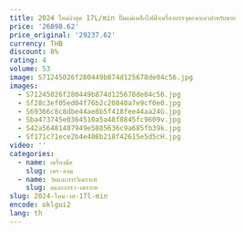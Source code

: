 ```yaml
---
title: 2024 ใหม่ล่าสุด 17L/min ปั๊มแม่เหล็กไฟฟ้าเครื่องบรรจุของเหลวสําหรับขาย
price: '26898.62'
price_original: '29237.62'
currency: THB
discount: 8%
rating: 4
volume: 53
image: S71245026f280449b874d125678de04c56.jpg
images:
  - S71245026f280449b874d125678de04c56.jpg
  - Sf28c3ef05ed04f76b2c20840a7e9cf0e0.jpg
  - S69366c8c8dbe44ae8b5f418fee44aa24G.jpg
  - Sba473745e0364510a5a48f8845fc9609v.jpg
  - S42a56481407949e5885636c9a685fb39k.jpg
  - Sf171c71ece2b4e408b218f42615e5d5cH.jpg
video: ''
categories:
  - name: เครื่องมือ
    slug: เคร-องม
  - name: วัดและการวิเคราะห์
    slug: ดและการว-เคราะห
slug: 2024-ใหม-าส-17l-min
encode: oklgui2
lang: th
---
```

  